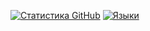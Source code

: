 [![Статистика GitHub](https://github-readme-stats.vercel.app/api?username=ваш-логин&show_icons=true&theme=radical)](https://github.com/ваш-логин)
[![Языки](https://github-readme-stats.vercel.app/api/top-langs/?username=ваш-логин&layout=compact)](https://github.com/ваш-логин)
